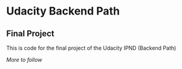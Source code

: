 # Udacity Backend Path
## Final Project

This is code for the final project of the Udacity IPND (Backend Path)

*More to follow*
